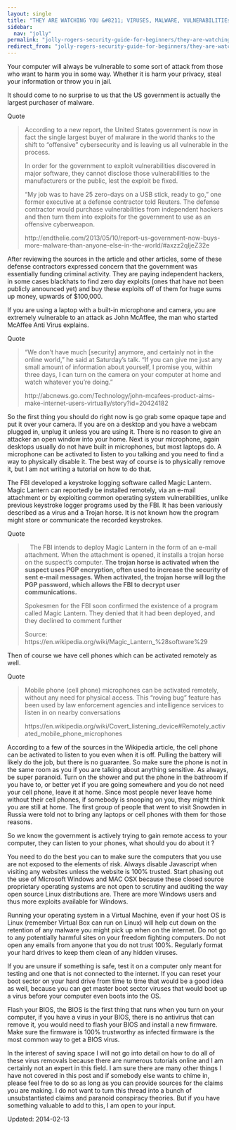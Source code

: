 ```yaml
---
layout: single
title: "THEY ARE WATCHING YOU &#8211; VIRUSES, MALWARE, VULNERABILITIEs"
sidebar:
  nav: "jolly"
permalink: "jolly-rogers-security-guide-for-beginners/they-are-watching-you-viruses-malware-vulnerabilities/"
redirect_from: "jolly-rogers-security-guide-for-beginners/they-are-watching-you-viruses-malware-vulnerabilities"
---
```



<p>Your computer will always be vulnerable to some sort of attack from those who want to harm you in some way. Whether it is harm your privacy, steal your information or throw you in jail.</p>
<p>It should come to no surprise to us that the US government is actually the largest purchaser of malware.</p>
<div>
<div>Quote</div>
</div>
<blockquote><p>According to a new report, the United States government is now in fact the single largest buyer of malware in the world thanks to the shift to “offensive” cybersecurity and is leaving us all vulnerable in the process.</p>
<p>In order for the government to exploit vulnerabilities discovered in major software, they cannot disclose those vulnerabilities to the manufacturers or the public, lest the exploit be fixed.</p>
<p>“My job was to have 25 zero-days on a USB stick, ready to go,” one former executive at a defense contractor told Reuters. The defense contractor would purchase vulnerabilities from independent hackers and then turn them into exploits for the government to use as an offensive cyberweapon.</p>
<p>http://endthelie.com/2013/05/10/report-us-government-now-buys-more-malware-than-anyone-else-in-the-world/#axzz2qIjeZ32e</p></blockquote>
<p>After reviewing the sources in the article and other articles, some of these defense contractors expressed concern that the government was essentially funding criminal activity. They are paying independent hackers, in some cases blackhats to find zero day exploits (ones that have not been publicly announced yet) and buy these exploits off of them for huge sums up money, upwards of $100,000.</p>
<p>If you are using a laptop with a built-in microphone and camera, you are extremely vulnerable to an attack as John McAffee, the man who started McAffee Anti Virus explains.</p>
<div>
<div>Quote</div>
</div>
<blockquote><p>&#8220;We don&#8217;t have much [security] anymore, and certainly not in the online world,&#8221; he said at Saturday&#8217;s talk. &#8220;If you can give me just any small amount of information about yourself, I promise you, within three days, I can turn on the camera on your computer at home and watch whatever you&#8217;re doing.&#8221;</p>
<p>http://abcnews.go.com/Technology/john-mcafees-product-aims-make-internet-users-virtually/story?id=20424182</p></blockquote>
<p>So the first thing you should do right now is go grab some opaque tape and put it over your camera. If you are on a desktop and you have a webcam plugged in, unplug it unless you are using it. There is no reason to give an attacker an open window into your home. Next is your microphone, again desktops usually do not have built in microphones, but most laptops do. A microphone can be activated to listen to you talking and you need to find a way to physically disable it. The best way of course is to physically remove it, but I am not writing a tutorial on how to do that.</p>
<p>The FBI developed a keystroke logging software called Magic Lantern. Magic Lantern can reportedly be installed remotely, via an e-mail attachment or by exploiting common operating system vulnerabilities, unlike previous keystroke logger programs used by the FBI. It has been variously described as a virus and a Trojan horse. It is not known how the program might store or communicate the recorded keystrokes.</p>
<div>
<div>Quote</div>
</div>
<blockquote><p>   The FBI intends to deploy Magic Lantern in the form of an e-mail attachment. When the attachment is opened, it installs a trojan horse on the suspect&#8217;s computer. <strong>The trojan horse is activated when the suspect uses PGP encryption, often used to increase the security of sent e-mail messages. When activated, the trojan horse will log the PGP password, which allows the FBI to decrypt user communications.</strong></p>
<p>Spokesmen for the FBI soon confirmed the existence of a program called Magic Lantern. They denied that it had been deployed, and they declined to comment further</p>
<p>Source: https://en.wikipedia.org/wiki/Magic_Lantern_%28software%29</p></blockquote>
<p>Then of course we have cell phones which can be activated remotely as well.</p>
<div>
<div>Quote</div>
</div>
<blockquote><p>Mobile phone (cell phone) microphones can be activated remotely, without any need for physical access. This &#8220;roving bug&#8221; feature has been used by law enforcement agencies and intelligence services to listen in on nearby conversations</p>
<p>https://en.wikipedia.org/wiki/Covert_listening_device#Remotely_activated_mobile_phone_microphones</p></blockquote>
<p>According to a few of the sources in the Wikipedia article, the cell phone can be activated to listen to you even when it is off. Pulling the battery will likely do the job, but there is no guarantee. So make sure the phone is not in the same room as you if you are talking about anything sensitive. As always, be super paranoid. Turn on the shower and put the phone in the bathroom if you have to, or better yet if you are going somewhere and you do not need your cell phone, leave it at home. Since most people never leave home without their cell phones, if somebody is snooping on you, they might think you are still at home. The first group of people that went to visit Snowden in Russia were told not to bring any laptops or cell phones with them for those reasons.</p>
<p>So we know the government is actively trying to gain remote access to your computer, they can listen to your phones, what should you do about it ?</p>
<p>You need to do the best you can to make sure the computers that you use are not exposed to the elements of risk. Always disable Javascript when visiting any websites unless the website is 100% trusted. Start phasing out the use of Microsoft Windows and MAC OSX because these closed source proprietary operating systems are not open to scrutiny and auditing the way open source Linux distributions are. There are more Windows users and thus more exploits available for Windows.</p>
<p>Running your operating system in a Virtual Machine, even if your host OS is Linux (remember Virtual Box can run on Linux) will help cut down on the retention of any malware you might pick up when on the internet. Do not go to any potentially harmful sites on your freedom fighting computers. Do not open any emails from anyone that you do not trust 100%. Regularly format your hard drives to keep them clean of any hidden viruses.</p>
<p>If you are unsure if something is safe, test it on a computer only meant for testing and one that is not connected to the internet. If you can reset your boot sector on your hard drive from time to time that would be a good idea as well, because you can get master boot sector viruses that would boot up a virus before your computer even boots into the OS.</p>
<p>Flash your BIOS, the BIOS is the first thing that runs when you turn on your computer, if you have a virus in your BIOS, there is no antivirus that can remove it, you would need to flash your BIOS and install a new firmware. Make sure the firmware is 100% trustworthy as infected firmware is the most common way to get a BIOS virus.</p>
<p>In the interest of saving space I will not go into detail on how to do all of these virus removals because there are numerous tutorials online and I am certainly not an expert in this field. I am sure there are many other things I have not covered in this post and if somebody else wants to chime in, please feel free to do so as long as you can provide sources for the claims you are making. I do not want to turn this thread into a bunch of unsubstantiated claims and paranoid conspiracy theories. But if you have something valuable to add to this, I am open to your input.</p>

Updated: 2014-02-13

